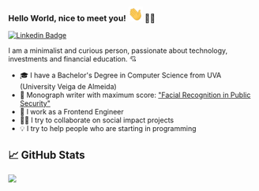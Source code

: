 ### Hello World, nice to meet you! <img src="https://raw.githubusercontent.com/thiagobonisoficial/thiagobonisoficial/main/wave.gif" width="30px"> 👨‍🚀

[![Linkedin Badge](https://img.shields.io/badge/-Thiago%20Saud-6633cc?style=flat-square&logo=Linkedin&logoColor=white&link=https://www.linkedin.com/in/thiagosaud)](https://www.linkedin.com/in/thiagosaud/)

I am a minimalist and curious person, passionate about technology, investments and financial education. :cupid:

- 🎓 I have a Bachelor's Degree in Computer Science from UVA (University Veiga de Almeida)
- 📜 Monograph writer with maximum score: ["Facial Recognition in Public Security"](https://github.com/thiagosaud/facerecognition-prototype)
- 💼 I work as a Frontend Engineer
- ✊🏽 I try to collaborate on social impact projects
- 💡 I try to help people who are starting in programming

## &#x1f4c8; GitHub Stats
<p>
  <img align="center" src="https://github-readme-stats.vercel.app/api/top-langs/?username=thiagobonisoficial&layout=compact&theme=vue-dark" />
</p>
